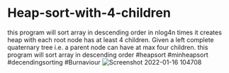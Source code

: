 # Heap-sort-with-4-children
this program will sort array in descending order in nlog4n times it creates heap with each root node has at least 4 children. Given a left complete quaternary tree i.e. a parent node can have at max four children. this program will sort array in descending order #heapsort #minheapsort #decendingsorting #Burnaviour 
![Screenshot 2022-01-16 104708](https://user-images.githubusercontent.com/58103972/149648902-6b75c4e7-39f1-42be-831d-65080a5bdc1e.png)
